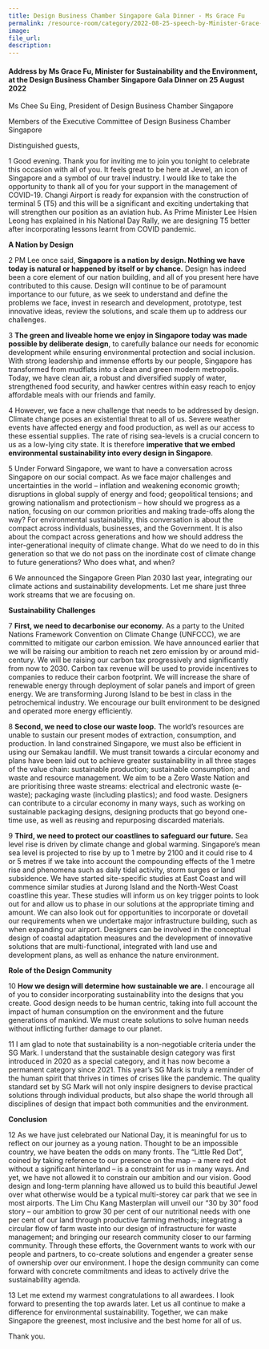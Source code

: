 ```yaml
---  
title: Design Business Chamber Singapore Gala Dinner - Ms Grace Fu  
permalink: /resource-room/category/2022-08-25-speech-by-Minister-Grace-Fu-at-Design-Business-Chamber-Singapore-Gala-Dinner/
image:  
file_url:  
description:  
---  
```


#### Address by Ms Grace Fu, Minister for Sustainability and the Environment, at the Design Business Chamber Singapore Gala Dinner on 25 August 2022  

Ms Chee Su Eing, President of Design Business Chamber Singapore

Members of the Executive Committee of Design Business Chamber Singapore

Distinguished guests,

1 Good evening. Thank you for inviting me to join you tonight to celebrate this occasion with all of you. It feels great to be here at Jewel, an icon of Singapore and a symbol of our travel industry. I would like to take the opportunity to thank all of you for your support in the management of COVID-19. Changi Airport is ready for expansion with the construction of terminal 5 (T5) and this will be a significant and exciting undertaking that will strengthen our position as an aviation hub. As Prime Minister Lee Hsien Leong has explained in his National Day Rally, we are designing T5 better after incorporating lessons learnt from COVID pandemic.

**A Nation by Design**

2 PM Lee once said, **Singapore is a nation by design. Nothing we have today is natural or happened by itself or by chance.** Design has indeed been a core element of our nation building, and all of you present here have contributed to this cause. Design will continue to be of paramount importance to our future, as we seek to understand and define the problems we face, invest in research and development, prototype, test innovative ideas, review the solutions, and scale them up to address our challenges.

3 **The green and liveable home we enjoy in Singapore today was made possible by deliberate design**, to carefully balance our needs for economic development while ensuring environmental protection and social inclusion. With strong leadership and immense efforts by our people, Singapore has transformed from mudflats into a clean and green modern metropolis. Today, we have clean air, a robust and diversified supply of water, strengthened food security, and hawker centres within easy reach to enjoy affordable meals with our friends and family. 

4 However, we face a new challenge that needs to be addressed by design. Climate change poses an existential threat to all of us. Severe weather events have affected energy and food production, as well as our access to these essential supplies. The rate of rising sea-levels is a crucial concern to us as a low-lying city state. It is therefore **imperative that we embed environmental sustainability into every design in Singapore**.

5 Under Forward Singapore, we want to have a conversation across Singapore on our social compact. As we face major challenges and uncertainties in the world – inflation and weakening economic growth; disruptions in global supply of energy and food; geopolitical tensions; and growing nationalism and protectionism – how should we progress as a nation, focusing on our common priorities and making trade-offs along the way? For environmental sustainability, this conversation is about the compact across individuals, businesses, and the Government. It is also about the compact across generations and how we should address the inter-generational inequity of climate change. What do we need to do in this generation so that we do not pass on the inordinate cost of climate change to future generations? Who does what, and when? 

6 We announced the Singapore Green Plan 2030 last year, integrating our climate actions and sustainability developments. Let me share just three work streams that we are focusing on.

**Sustainability Challenges**

7 **First, we need to decarbonise our economy.** As a party to the United Nations Framework Convention on Climate Change (UNFCCC), we are committed to mitigate our carbon emission. We have announced earlier that we will be raising our ambition to reach net zero emission by or around mid-century. We will be raising our carbon tax progressively and significantly from now to 2030. Carbon tax revenue will be used to provide incentives to companies to reduce their carbon footprint. We will increase the share of renewable energy through deployment of solar panels and import of green energy. We are transforming Jurong Island to be best in class in the petrochemical industry. We encourage our built environment to be designed and operated more energy efficiently. 

8 **Second, we need to close our waste loop.** The world’s resources are unable to sustain our present modes of extraction, consumption, and production. In land constrained Singapore, we must also be efficient in using our Semakau landfill. We must transit towards a circular economy and plans have been laid out to achieve greater sustainability in all three stages of the value chain: sustainable production; sustainable consumption; and waste and resource management. We aim to be a Zero Waste Nation and are prioritising three waste streams: electrical and electronic waste (e-waste); packaging waste (including plastics); and food waste. Designers can contribute to a circular economy in many ways, such as working on sustainable packaging designs, designing products that go beyond one-time use, as well as reusing and repurposing discarded materials.

9 **Third, we need to protect our coastlines to safeguard our future.** Sea level rise is driven by climate change and global warming. Singapore’s mean sea level is projected to rise by up to 1 metre by 2100 and it could rise to 4 or 5 metres if we take into account the compounding effects of the 1 metre rise and phenomena such as daily tidal activity, storm surges or land subsidence. We have started site-specific studies at East Coast and will commence similar studies at Jurong Island and the North-West Coast coastline this year. These studies will inform us on key trigger points to look out for and allow us to phase in our solutions at the appropriate timing and amount. We can also look out for opportunities to incorporate or dovetail our requirements when we undertake major infrastructure building, such as when expanding our airport. Designers can be involved in the conceptual design of coastal adaptation measures and the development of innovative solutions that are multi-functional, integrated with land use and development plans, as well as enhance the nature environment.

**Role of the Design Community**

10 **How we design will determine how sustainable we are.** I encourage all of you to consider incorporating sustainability into the designs that you create. Good design needs to be human centric, taking into full account the impact of human consumption on the environment and the future generations of mankind. We must create solutions to solve human needs without inflicting further damage to our planet.

11 I am glad to note that sustainability is a non-negotiable criteria under the SG Mark. I understand that the sustainable design category was first introduced in 2020 as a special category, and it has now become a permanent category since 2021. This year’s SG Mark is truly a reminder of the human spirit that thrives in times of crises like the pandemic. The quality standard set by SG Mark will not only inspire designers to devise practical solutions through individual products, but also shape the world through all disciplines of design that impact both communities and the environment. 

**Conclusion**

12 As we have just celebrated our National Day, it is meaningful for us to reflect on our journey as a young nation. Thought to be an impossible country, we have beaten the odds on many fronts. The “Little Red Dot”, coined by taking reference to our presence on the map – a mere red dot without a significant hinterland – is a constraint for us in many ways. And yet, we have not allowed it to constrain our ambition and our vision. Good design and long-term planning have allowed us to build this beautiful Jewel over what otherwise would be a typical multi-storey car park that we see in most airports. The Lim Chu Kang Masterplan will unveil our “30 by 30” food story – our ambition to grow 30 per cent of our nutritional needs with one per cent of our land through productive farming methods; integrating a circular flow of farm waste into our design of infrastructure for waste management; and bringing our research community closer to our farming community. Through these efforts, the Government wants to work with our people and partners, to co-create solutions and engender a greater sense of ownership over our environment. I hope the design community can come forward with concrete commitments and ideas to actively drive the sustainability agenda.

13 Let me extend my warmest congratulations to all awardees. I look forward to presenting the top awards later. Let us all continue to make a difference for environmental sustainability. Together, we can make Singapore the greenest, most inclusive and the best home for all of us.

Thank you.
